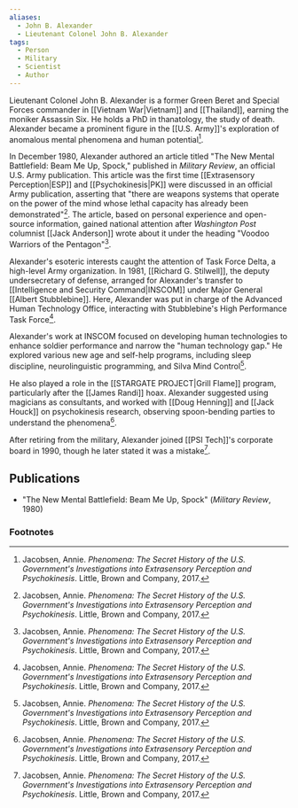 ```yaml
---
aliases:
  - John B. Alexander
  - Lieutenant Colonel John B. Alexander
tags:
  - Person
  - Military
  - Scientist
  - Author
---
```

Lieutenant Colonel John B. Alexander is a former Green Beret and Special Forces commander in [[Vietnam War|Vietnam]] and [[Thailand]], earning the moniker Assassin Six. He holds a PhD in thanatology, the study of death. Alexander became a prominent figure in the [[U.S. Army]]'s exploration of anomalous mental phenomena and human potential[^1].

In December 1980, Alexander authored an article titled "The New Mental Battlefield: Beam Me Up, Spock," published in *Military Review*, an official U.S. Army publication. This article was the first time [[Extrasensory Perception|ESP]] and [[Psychokinesis|PK]] were discussed in an official Army publication, asserting that "there are weapons systems that operate on the power of the mind whose lethal capacity has already been demonstrated"[^1]. The article, based on personal experience and open-source information, gained national attention after *Washington Post* columnist [[Jack Anderson]] wrote about it under the heading "Voodoo Warriors of the Pentagon"[^1].

Alexander's esoteric interests caught the attention of Task Force Delta, a high-level Army organization. In 1981, [[Richard G. Stilwell]], the deputy undersecretary of defense, arranged for Alexander's transfer to [[Intelligence and Security Command|INSCOM]] under Major General [[Albert Stubblebine]]. Here, Alexander was put in charge of the Advanced Human Technology Office, interacting with Stubblebine's High Performance Task Force[^1].

Alexander's work at INSCOM focused on developing human technologies to enhance soldier performance and narrow the "human technology gap." He explored various new age and self-help programs, including sleep discipline, neurolinguistic programming, and Silva Mind Control[^1].

He also played a role in the [[STARGATE PROJECT|Grill Flame]] program, particularly after the [[James Randi]] hoax. Alexander suggested using magicians as consultants, and worked with [[Doug Henning]] and [[Jack Houck]] on psychokinesis research, observing spoon-bending parties to understand the phenomena[^1].

After retiring from the military, Alexander joined [[PSI Tech]]'s corporate board in 1990, though he later stated it was a mistake[^1].

## Publications
*   "The New Mental Battlefield: Beam Me Up, Spock" (*Military Review*, 1980)

### Footnotes
[^1]: Jacobsen, Annie. *Phenomena: The Secret History of the U.S. Government's Investigations into Extrasensory Perception and Psychokinesis*. Little, Brown and Company, 2017.
